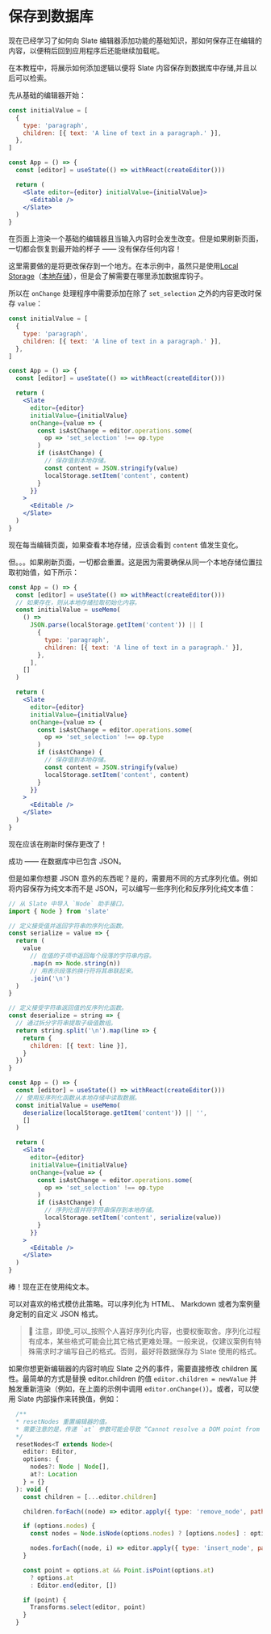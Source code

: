 # 保存到数据库

现在已经学习了如何向 Slate 编辑器添加功能的基础知识，那如何保存正在编辑的内容，以便稍后回到应用程序后还能继续加载呢。

在本教程中，将展示如何添加逻辑以便将 Slate 内容保存到数据库中存储,并且以后可以检索。

先从基础的编辑器开始：

```jsx
const initialValue = [
  {
    type: 'paragraph',
    children: [{ text: 'A line of text in a paragraph.' }],
  },
]

const App = () => {
  const [editor] = useState(() => withReact(createEditor()))

  return (
    <Slate editor={editor} initialValue={initialValue}>
      <Editable />
    </Slate>
  )
}
```

在页面上渲染一个基础的编辑器且当输入内容时会发生改变。但是如果刷新页面，一切都会恢复到最开始的样子 —— 没有保存任何内容！

这里需要做的是将更改保存到一个地方。在本示例中，虽然只是使用[Local Storage](https://developer.mozilla.org/en-US/docs/Web/API/Window/localStorage)（[本地存储](https://developer.mozilla.org/zh-CN/docs/Web/API/Window/localStorage)），但是会了解需要在哪里添加数据库钩子。

所以在 `onChange` 处理程序中需要添加在除了 `set_selection` 之外的内容更改时保存 `value`：

```jsx
const initialValue = [
  {
    type: 'paragraph',
    children: [{ text: 'A line of text in a paragraph.' }],
  },
]

const App = () => {
  const [editor] = useState(() => withReact(createEditor()))

  return (
    <Slate
      editor={editor}
      initialValue={initialValue}
      onChange={value => {
        const isAstChange = editor.operations.some(
          op => 'set_selection' !== op.type
        )
        if (isAstChange) {
          // 保存值到本地存储。
          const content = JSON.stringify(value)
          localStorage.setItem('content', content)
        }
      }}
    >
      <Editable />
    </Slate>
  )
}
```

现在每当编辑页面，如果查看本地存储，应该会看到 `content` 值发生变化。

但。。。如果刷新页面，一切都会重置。这是因为需要确保从同一个本地存储位置拉取初始值，如下所示：

```jsx
const App = () => {
  const [editor] = useState(() => withReact(createEditor()))
  // 如果存在，则从本地存储拉取初始化内容。
  const initialValue = useMemo(
    () =>
      JSON.parse(localStorage.getItem('content')) || [
        {
          type: 'paragraph',
          children: [{ text: 'A line of text in a paragraph.' }],
        },
      ],
    []
  )

  return (
    <Slate
      editor={editor}
      initialValue={initialValue}
      onChange={value => {
        const isAstChange = editor.operations.some(
          op => 'set_selection' !== op.type
        )
        if (isAstChange) {
          // 保存值到本地存储。
          const content = JSON.stringify(value)
          localStorage.setItem('content', content)
        }
      }}
    >
      <Editable />
    </Slate>
  )
}
```

现在应该在刷新时保存更改了！

成功 —— 在数据库中已包含 JSON。

但是如果你想要 JSON 意外的东西呢？是的，需要用不同的方式序列化值。例如将内容保存为纯文本而不是 JSON，可以编写一些序列化和反序列化纯文本值：

```jsx
// 从 Slate 中导入 `Node` 助手接口。
import { Node } from 'slate'

// 定义接受值并返回字符串的序列化函数。
const serialize = value => {
  return (
    value
      // 在值的子项中返回每个段落的字符串内容。
      .map(n => Node.string(n))
      // 用表示段落的换行符将其串联起来。
      .join('\n')
  )
}

// 定义接受字符串返回值的反序列化函数。
const deserialize = string => {
  // 通过拆分字符串提取子级值数组。
  return string.split('\n').map(line => {
    return {
      children: [{ text: line }],
    }
  })
}

const App = () => {
  const [editor] = useState(() => withReact(createEditor()))
  // 使用反序列化函数从本地存储中读取数据。
  const initialValue = useMemo(
    deserialize(localStorage.getItem('content')) || '',
    []
  )

  return (
    <Slate
      editor={editor}
      initialValue={initialValue}
      onChange={value => {
        const isAstChange = editor.operations.some(
          op => 'set_selection' !== op.type
        )
        if (isAstChange) {
          // 序列化值并将字符串保存到本地存储。
          localStorage.setItem('content', serialize(value))
        }
      }}
    >
      <Editable />
    </Slate>
  )
}
```

棒！现在正在使用纯文本。

可以对喜欢的格式模仿此策略。可以序列化为 HTML、 Markdown 或者为案例量身定制的自定义 JSON 格式。

> 🤖 注意，即使_可以_按照个人喜好序列化内容，也要权衡取舍。序列化过程有成本，某些格式可能会比其它格式更难处理。一般来说，仅建议案例有特殊需求时才编写自己的格式。否则，最好将数据保存为 Slate 使用的格式。

如果你想更新编辑器的内容时响应 Slate 之外的事件，需要直接修改 children 属性。最简单的方式是替换 editor.children 的值 `editor.children = newValue` 并触发重新渲染（例如，在上面的示例中调用 `editor.onChange()`）。或者，可以使用 Slate 内部操作来转换值，例如：

```javascript
  /**
  * resetNodes 重置编辑器的值。
  * 需要注意的是，传递 `at` 参数可能会导致 “Cannot resolve a DOM point from Slate point” 错误。
  */
  resetNodes<T extends Node>(
    editor: Editor,
    options: {
      nodes?: Node | Node[],
      at?: Location
    } = {}
  ): void {
    const children = [...editor.children]

    children.forEach((node) => editor.apply({ type: 'remove_node', path: [0], node }))

    if (options.nodes) {
      const nodes = Node.isNode(options.nodes) ? [options.nodes] : options.nodes

      nodes.forEach((node, i) => editor.apply({ type: 'insert_node', path: [i], node: node }))
    }

    const point = options.at && Point.isPoint(options.at)
      ? options.at
      : Editor.end(editor, [])

    if (point) {
      Transforms.select(editor, point)
    }
  }
```
